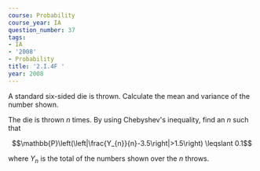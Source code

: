 ```yaml
---
course: Probability
course_year: IA
question_number: 37
tags:
- IA
- '2008'
- Probability
title: '2.I.4F '
year: 2008
---
```



A standard six-sided die is thrown. Calculate the mean and variance of the number shown.

The die is thrown $n$ times. By using Chebyshev's inequality, find an $n$ such that

$$\mathbb{P}\left(\left|\frac{Y_{n}}{n}-3.5\right|>1.5\right) \leqslant 0.1$$

where $Y_{n}$ is the total of the numbers shown over the $n$ throws.